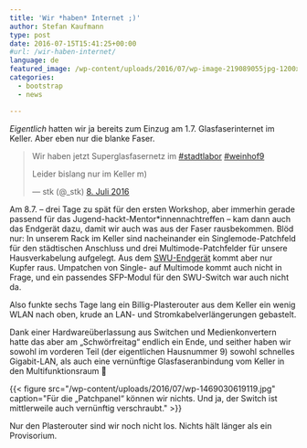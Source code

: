 ```yaml
---
title: 'Wir *haben* Internet ;)'
author: Stefan Kaufmann
type: post
date: 2016-07-15T15:41:25+00:00
#url: /wir-haben-internet/
language: de
featured_image: /wp-content/uploads/2016/07/wp-image-219089055jpg-1200x675.jpg
categories:
  - bootstrap
  - news

---
```

_Eigentlich_ hatten wir ja bereits zum Einzug am 1.7. Glasfaserinternet im Keller. Aber eben nur die blanke Faser.

<blockquote class="twitter-tweet" data-lang="de">
  <p dir="ltr" lang="de">
    Wir haben jetzt Superglasfasernetz im <a href="https://twitter.com/hashtag/stadtlabor?src=hash">#stadtlabor</a> <a href="https://twitter.com/hashtag/weinhof9?src=hash">#weinhof9</a>
  </p>
  
  <p>
    Leider bislang nur im Keller m)
  </p>
  
  <p>
    — stk (@_stk) <a href="https://twitter.com/_stk/status/751451793775857666">8. Juli 2016</a>
  </p>
</blockquote>



Am 8.7. – drei Tage zu spät für den ersten Workshop, aber immerhin gerade passend für das Jugend-hackt-Mentor*innennachtreffen – kam dann auch das Endgerät dazu, damit wir auch was aus der Faser rausbekommen. Blöd nur: In unserem Rack im Keller sind nacheinander ein Singlemode-Patchfeld für den städtischen Anschluss und drei Multimode-Patchfelder für unsere Hausverkabelung aufgelegt. Aus dem [SWU-Endgerät][1] kommt aber nur Kupfer raus. Umpatchen von Single- auf Multimode kommt auch nicht in Frage, und ein passendes SFP-Modul für den SWU-Switch war auch nicht da.

Also funkte sechs Tage lang ein Billig-Plasterouter aus dem Keller ein wenig WLAN nach oben, krude an LAN- und Stromkabelverlängerungen gebastelt.

Dank einer Hardwareüberlassung aus Switchen und Medienkonvertern hatte das aber am „Schwörfreitag“ endlich ein Ende, und seither haben wir sowohl im vorderen Teil (der eigentlichen Hausnummer 9) sowohl schnelles Gigabit-LAN, als auch eine vernünftige Glasfaseranbindung vom Keller in den Multifunktionsraum 🙂

{{< figure src="/wp-content/uploads/2016/07/wp-1469030619119.jpg" caption="Für die „Patchpanel“ können wir nichts. Und ja, der Switch ist mittlerweile auch vernünftig verschraubt." >}}

Nur den Plasterouter sind wir noch nicht los. Nichts hält länger als ein Provisorium.

 [1]: http://www.cisco.com/c/en/us/support/switches/sf302-08p-8-port-10-100-poe-managed-switch-gigabit-uplinks/model.html
 [2]: /wp-content/uploads/2016/07/wp-1469030619119.jpg
